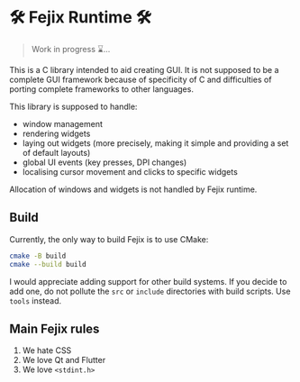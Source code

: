 # 🛠️ Fejix Runtime 🛠️

> Work in progress ⌛...

This is a C library intended to aid creating GUI.
It is not supposed to be a complete GUI framework because of specificity of C
and difficulties of porting complete frameworks to other languages.

This library is supposed to handle:
- window management
- rendering widgets
- laying out widgets (more precisely, making it simple
  and providing a set of default layouts)
- global UI events (key presses, DPI changes)
- localising cursor movement and clicks to specific widgets

Allocation of windows and widgets is not handled by Fejix runtime. 

## Build

Currently, the only way to build Fejix is to use CMake:
```sh
cmake -B build
cmake --build build
```

I would appreciate adding support for other build systems.
If you decide to add one, do not pollute the `src` or `include` directories with build scripts. Use `tools` instead.

## Main Fejix rules

1. We hate CSS
2. We love Qt and Flutter
3. We love `<stdint.h>`